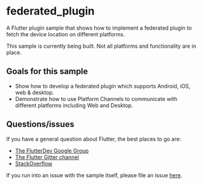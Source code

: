 # federated_plugin

A Flutter plugin sample that shows how to implement a federated plugin to fetch the device location on different platforms.

This sample is currently being built. Not all platforms and functionality are in place.

## Goals for this sample

* Show how to develop a federated plugin which supports Android, iOS, web & desktop.
* Demonstrate how to use Platform Channels to communicate with different platforms including Web and Desktop.

## Questions/issues

If you have a general question about Flutter, the best places to go are:

* [The FlutterDev Google Group](https://groups.google.com/forum/#!forum/flutter-dev)
* [The Flutter Gitter channel](https://gitter.im/flutter/flutter)
* [StackOverflow](https://stackoverflow.com/questions/tagged/flutter)

If you run into an issue with the sample itself, please file an issue [here](https://github.com/flutter/samples/issues).